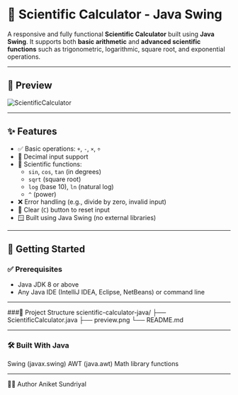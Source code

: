 # 🔢 Scientific Calculator - Java Swing

A responsive and fully functional **Scientific Calculator** built using **Java Swing**. It supports both **basic arithmetic** and **advanced scientific functions** such as trigonometric, logarithmic, square root, and exponential operations.

---

## 📸 Preview

![ScientificCalculator](https://github.com/user-attachments/assets/129a1cde-bef6-4cc8-8ea7-e75da952eb04)



---

## ✨ Features

- ✅ Basic operations: `+`, `-`, `×`, `÷`
- 🔢 Decimal input support
- 🧮 Scientific functions:  
  - `sin`, `cos`, `tan` (in degrees)  
  - `sqrt` (square root)  
  - `log` (base 10), `ln` (natural log)  
  - `^` (power)
- ❌ Error handling (e.g., divide by zero, invalid input)
- 🧼 Clear (`C`) button to reset input
- 🪟 Built using Java Swing (no external libraries)

---

## 🚀 Getting Started

### ✅ Prerequisites
- Java JDK 8 or above
- Any Java IDE (IntelliJ IDEA, Eclipse, NetBeans) or command line

-----

###📁 Project Structure
scientific-calculator-java/
├── ScientificCalculator.java
├── preview.png
└── README.md


----

### 🛠️ Built With Java
Swing (javax.swing)
AWT (java.awt)
Math library functions

----

🧑‍💻 Author
Aniket Sundriyal
